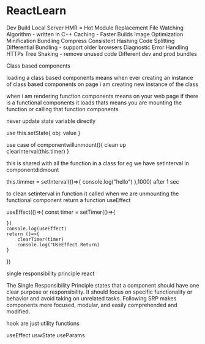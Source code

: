 # ReactLearn

Dev Build
Local Server
HMR = Hot Module Replacement
File Watching Algorithm - written in C++
Caching - Faster Builds
Image Optimization
Minification
Bundling
Compress
Consistent Hashing
Code Splitting
Differential Bundling - support older browsers
Diagnostic
Error Handling
HTTPs
Tree Shaking - remove unused code
Different dev and prod bundles


Class based components

loading a class based components means
when ever creating an  instance of class based components
on page i am creating new instance of the class 


when i am rendering function components means
on your web page if there is a functional components it loads thats means you are mounting the function or calling that function components

never update state variable directly

use this.setState{
    obj: value
}

use case of componentwillunmount(){
    clean up   
    clearInterval(this.timer) 
}


this is shared with all the function in a class
for eg  we have setInterval in componentdidmount

this.timmer = setInterval(()=>{
    console.log("hello")
},1000)
after 1 sec


to clean setinterval in function 
it called when we are unmounting the functional component 
return a function useEffect


useEffect(()=>{
    const timer = setTimer(()=>{
        
    })
    console.log(useEffect)
    return ()=>{
        clearTimer(timer)
        console.log("UseEffect Return)
    }
})


single responsibility principle react

The Single Responsibility Principle states that a component should have one clear purpose or responsibility. It should focus on specific functionality or behavior and avoid taking on unrelated tasks. Following SRP makes components more focused, modular, and easily comprehended and modified.
 

hook are just utility functions

useEffect
uswState
useParams




